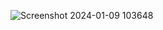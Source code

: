 ![Screenshot 2024-01-09 103648](https://github.com/sahil6278/application-form/assets/142017027/ca43bb9c-175a-49ba-8a33-84c0e5121488)
